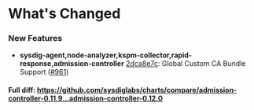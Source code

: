 # What's Changed

### New Features
- **sysdig-agent,node-analyzer,kspm-collector,rapid-response,admission-controller** [2dca8e7c](https://github.com/sysdiglabs/charts/commit/2dca8e7c5308e76c2da63c974ae75c4ad510c201): Global Custom CA Bundle Support ([#961](https://github.com/sysdiglabs/charts/issues/961))
#### Full diff: https://github.com/sysdiglabs/charts/compare/admission-controller-0.11.9...admission-controller-0.12.0
